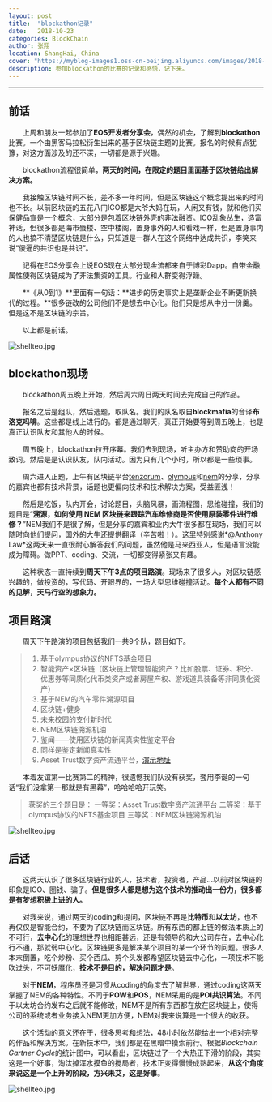 ```yaml
---
layout: post
title:  "blockathon记录"
date:   2018-10-23
categories: BlockChain
author: 张翔
location: ShangHai, China
cover: "https://myblog-images1.oss-cn-beijing.aliyuncs.com/images/2018-10-23-blockathon/7.jpg"
description: 参加blockathon的比赛的记录和感悟，记下来。
---
```

---
## 前话
&emsp;&emsp;上周和朋友一起参加了**EOS开发者分享会**，偶然的机会，了解到**blockathon**比赛。一个由黑客马拉松衍生出来的基于区块链主题的比赛。报名的时候有点犹豫，对这方面涉及的还不深，一切都是源于兴趣。

&emsp;&emsp;blockathon流程很简单，**两天的时间，在限定的题目里面基于区块链给出解决方案。**

&emsp;&emsp;我接触区块链时间不长，差不多一年时间，但是区块链这个概念提出来的时间也不长。以前区块链的五花八门ICO都是大爷大妈在玩，人闲又有钱，就和他们买保健品宣是一个概念，大部分是包着区块链外壳的非法融资。ICO乱象丛生，造富神话，但很多都是海市蜃楼、空中楼阁，置身事外的人和看戏一样，但是置身事内的人也搞不清楚区块链是什么，只知道是一群人在这个网络中达成共识，李笑来说“傻逼的共识也是共识”。

&emsp;&emsp;记得在EOS分享会上说EOS现在大部分现金流都来自于博彩Dapp。自带金融属性使得区块链成为了非法集资的工具。行业和人群变得浮躁。


&emsp;&emsp;**《从0到1》**里面有一句话：**进步的历史事实上是垄断企业不断更新换代的过程。**很多链改的公司他们不是想去中心化。他们只是想从中分一份羹。但是这不是区块链的宗旨。

&emsp;&emsp;以上都是前话。

![shellteo.jpg](https://myblog-images1.oss-cn-beijing.aliyuncs.com/images/2018-10-23-blockathon/1.jpg)

## blockathon现场
&emsp;&emsp;blockathon周五晚上开始，然后周六周日两天时间去完成自己的作品。

&emsp;&emsp;报名之后是组队，然后选题，取队名。我们的队名取自**blockmafia**的音译**布洛克吗啡**。这些都是线上进行的。都是通过聊天，真正开始要等到周五晚上，也是真正认识队友和其他人的时候。

&emsp;&emsp;周五晚上，blockathon拉开序幕。我们去到现场，听主办方和赞助商的开场致词。然后是是认识队友，队内活动。因为只有几个小时，所以都是一些琐事。

&emsp;&emsp;周六进入正题，上午有区块链平台[tenzorum](https://tenzorum.org/)、[olympus](https://olympuslabs.io)和[nem](https://nem.io/)的分享，分享的嘉宾也都有技术背景，话题也更偏向技术和技术解决方案，受益匪浅！

&emsp;&emsp;然后是吃饭，队内开会，讨论题目，头脑风暴，画流程图，思维碰撞，我们的题目是“**溯源，如何使用 NEM 区块链来跟踪汽车维修商是否使用原装零件进行维修？**”NEM我们不是很了解，但是分享的嘉宾和业内大牛很多都在现场，我们可以随时向他们提问，国外的大牛还提供翻译（辛苦啦！）。这里特别感谢*@Anthony Law*这两天来一直很耐心解答我们的问题，虽然他是马来西亚人，但是语言没能成为障碍。做PPT、coding、交流，一切都变得紧张又有趣。

&emsp;&emsp;这种状态一直持续到**周天下午3点的项目路演**。现场来了很多人，对区块链感兴趣的，做投资的，写代码、开眼界的，一场大型思维碰撞活动。**每个人都有不同的见解，天马行空的想象力。**

## 项目路演
&emsp;&emsp;周天下午路演的项目包括我们一共9个队，题目如下。

>  1. 基于olympus协议的NFTS基金项目
>  2. 智能资产×区块链（区块链上管理智能资产？比如股票、证券、积分、优惠券等同质化代币类资产或者房屋产权、游戏道具装备等非同质化资产）
>  3. 基于NEM的汽车零件溯源项目
>  4. 区块链+健身
>  5. 未来校园的支付新时代
>  6. NEM区块链溯源机油
>  7. 鉴闻——使用区块链的新闻真实性鉴定平台
>  8. 同样是鉴定新闻真实性
>  9. Asset Trust数字资产流通平台，[演示地址](http://2018blockathon.ju3ban.net/)

&emsp;&emsp;本着友谊第一比赛第二的精神，很遗憾我们队没有获奖，套用李诞的一句话“我们没拿第一那就是有黑幕”，哈哈哈哈开玩笑。

> 获奖的三个题目是：
 一等奖：Asset Trust数字资产流通平台
 二等奖：基于olympus协议的NFTS基金项目
> 三等奖：NEM区块链溯源机油

![shellteo.jpg](https://myblog-images1.oss-cn-beijing.aliyuncs.com/images/2018-10-23-blockathon/2.jpg)

## 后话

&emsp;&emsp;这两天认识了很多区块链行业的人，技术者，投资者，产品...以前对区块链的印象是ICO、圈钱、骗子。**但是很多人都是想为这个技术的推动出一份力，很多都是有梦想积极上进的人。**

&emsp;&emsp;对我来说，通过两天的coding和提问，区块链不再是**比特币**和**以太坊**，也不再仅仅是智能合约，不要为了区块链而区块链。所有东西的都上链的做法本质上的不可行，**去中心化**的理想世界也相距甚远，还是有领导的和大公司存在，去中心化行不通，那就弱中心化。区块链更多是解决某个项目的某一个环节的问题。很多人本末倒置，吃个炒粉、买个西瓜、剪个头发都希望区块链去中心化，一项技术不能吹过头，不可妖魔化，**技术不是目的，解决问题才是**。

&emsp;&emsp;对于**NEM**，程序员还是习惯从coding的角度去了解世界，通过coding这两天掌握了NEM的各种特性。不同于**POW**和**POS**，NEM采用的是**POI共识算法**。不同于以太坊合约发布之后就不能修改，NEM不是所有东西都在放在区块链上，使得公司的系统或者业务接入NEM更加方便，NEM对我来说算是一个很大的收获。

&emsp;&emsp;这个活动的意义还在于，很多思考和想法，48小时依然能给出一个相对完整的作品和解决方案。在新技术中，我们都是在黑暗中摸索前行。根据*Blockchain Gartner Cycle*的统计图中，可以看出，区块链过了一个大热正下滑的阶段，其实这是一个好事，淘汰掉浑水摸鱼的搅局者，技术正变得慢慢成熟起来，**从这个角度来说这是一个上升的阶段，方兴未艾，这是好事**。

![shellteo.jpg](https://myblog-images1.oss-cn-beijing.aliyuncs.com/images/2018-10-23-blockathon/10.png)